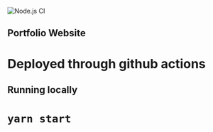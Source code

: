 ![Node.js CI](https://github.com/jayasai470/jayasai470.github.io/workflows/Node.js%20CI/badge.svg)

## Portfolio Website

# Deployed through github actions

## Running locally
# `yarn start`